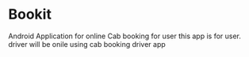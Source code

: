 # Bookit
Android Application for online Cab  booking for user
this app is for user. 
driver will be onile using cab booking driver app
